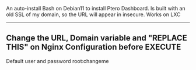 An auto-install Bash on Debian11 to install Ptero Dashboard. Is built with an old SSL of my domain, so the URL will appear in insecure. 
Works on LXC

---------------
Change the URL, Domain variable and "REPLACE THIS" on Nginx Configuration before EXECUTE
---------------

Default user and password root:changeme

